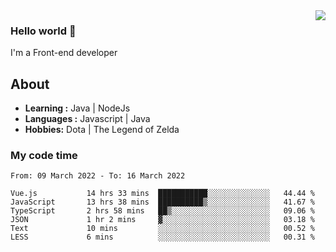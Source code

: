 <img align='right' src="https://github-readme-stats.vercel.app/api?username=jumodada&show_icons=true&theme=vue">

### Hello world 👋

I'm a Front-end developer 
    
## About
-  **Learning :** Java | NodeJs
-  **Languages :** Javascript | Java
-  **Hobbies:** Dota | The Legend of Zelda

### My code time

<!--START_SECTION:waka-->

```text
From: 09 March 2022 - To: 16 March 2022

Vue.js           14 hrs 33 mins  ███████████░░░░░░░░░░░░░░   44.44 %
JavaScript       13 hrs 38 mins  ██████████▒░░░░░░░░░░░░░░   41.67 %
TypeScript       2 hrs 58 mins   ██▒░░░░░░░░░░░░░░░░░░░░░░   09.06 %
JSON             1 hr 2 mins     ▓░░░░░░░░░░░░░░░░░░░░░░░░   03.18 %
Text             10 mins         ░░░░░░░░░░░░░░░░░░░░░░░░░   00.52 %
LESS             6 mins          ░░░░░░░░░░░░░░░░░░░░░░░░░   00.31 %
```

<!--END_SECTION:waka-->
